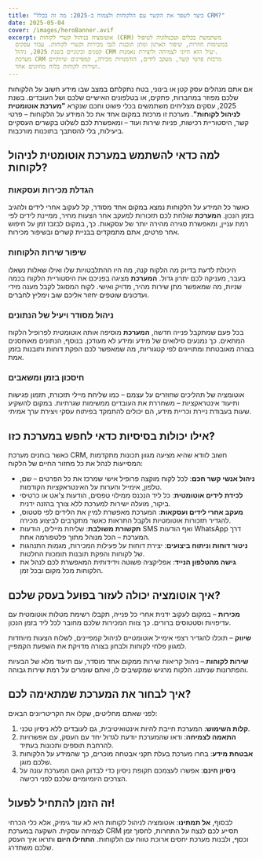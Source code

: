 ```yaml
---
title: "כיצד לשפר את הקשר עם הלקוחות ולצמוח ב-2025: מה זה בכלל CRM?"
date: 2025-05-04
cover: /images/heroBanner.avif
excerpt: אוטומציה בניהול קשרי לקוחות (CRM) משתמשת בכלים וטכנולוגיה לטיפול
  במשימות חוזרות, שיפור הארגון ומתן תובנות לגבי מכירות וקשרי לקוחות. עבור עסקים
  קטנים ובינוניים בשנת 2025, ניהול CRM יעיל הוא חיוני לצמיחה וליצירת נאמנות.
  מערכת CRM מרכזת פרטי קשר, מעקב לידים, הזדמנויות מכירה, קמפיינים שיווקיים
  ושירות לקוחות בלוח מחוונים אחד.
---
```

אם אתם מנהלים עסק קטן או בינוני, בטח נתקלתם במצב שבו מידע חשוב על הלקוחות שלכם מפוזר במחברות, פתקים, או בטלפונים האישיים שלכם ושל העובדים. בשנת 2025, עסקים מצליחים משתמשים בכלי פשוט וחכם שנקרא **"מערכת אוטומטית לניהול לקוחות"**. מערכת זו מרכזת במקום אחד את כל המידע על הלקוחות – פרטי קשר, היסטוריית רכישות, פניות שירות ועוד – ומאפשרת לכם לשלוט בקשרים העסקיים ביעילות, בלי להסתבך בתוכנות מורכבות.

## למה כדאי להשתמש במערכת אוטומטית לניהול לקוחות?

### הגדלת מכירות ועסקאות

כאשר כל המידע על הלקוחות נמצא במקום אחד מסודר, קל לעקוב אחרי לידים ולהגיב בזמן הנכון. **המערכת** שולחת לכם תזכורות למעקב אחר הצעות מחיר, ממיינת לידים לפי רמת עניין, ומאפשרת סגירה מהירה יותר של עסקאות. כך, במקום לבזבז זמן על חיפוש אחר פרטים, אתם מתמקדים בבניית קשרים ובשיפור מכירות.

### שיפור שירות הלקוחות

היכולת לדעת בדיוק מה הלקוח קנה, מה היו ההתלבטויות שלו ואילו שאלות נשאלו בעבר, מעניקה לכם יתרון גדול. **המערכת** מציגה בפניכם את היסטוריית הלקוח בכמה שניות, מה שמאפשר מתן שירות מהיר, מדויק ואישי. לקוח המסוגל לקבל מענה מידי ועדכונים שוטפים יחזור אליכם שוב וימליץ לחברים.

### ניהול מסודר ויעיל של הנתונים

בכל פעם שמתקבל פנייה חדשה, **המערכת** מוסיפה אותה אוטומטית לפרופיל הלקוח המתאים. כך נמנעים סילואים של מידע ומידע לא מעודכן. בנוסף, הנתונים מאוחסנים בצורה מאובטחת ומתוייגים לפי קטגוריות, מה שמאפשר לכם הפקת דוחות ותובנות בזמן אמת.

### חיסכון בזמן ומשאבים

אוטומציה של תהליכים שחוזרים על עצמם – כמו שליחת מיילי תזכורת, תזמון פגישות ותיעוד אינטראקציות – משחררת את העובדים ממשימות שגרתיות. במקום להשקיע שעות בעבודת ניירת וכריית מידע, הם יכולים להתמקד בפיתוח עסקי ויצירת ערך אמיתי.

## אילו יכולות בסיסיות כדאי לחפש במערכת כזו?

כאשר בוחנים מערכת CRM, חשוב לוודא שהיא מציעה מגוון תכונות מתקדמות המסייעות לנהל את כל מחזור החיים של הלקוח:

- **ניהול אנשי קשר חכם**: לכל לקוח מוקצה פרופיל אישי שמרכז את כל הפרטים – שם, טלפון, אימייל והערות על האינטראקציות הקודמות.
- **לכידת לידים אוטומטית**: כל ליד הנכנס ממילוי טפסים, הודעות צ'אט או כרטיסי ביקור, מועלה ישירות למערכת ללא צורך בהזנה ידנית.
- **מעקב אחרי לידים ועסקאות**: המערכת מאפשרת למיין את הלידים לפי סטטוס, להגדיר תזכורות אוטומטיות ולקבל התראות כאשר מתקרבים לביצוע מכירה.
- **תקשורת משולבת**: שליחת מיילים, הודעות SMS ואף הודעות WhatsApp דרך המערכת – הכל מנוהל מתוך פלטפורמה אחת.
- **ניטור דוחות וניתוח ביצועים**: יצירת דוחות על פעילות המכירות, מגמות התנהגות של לקוחות והפקת תובנות תומכות החלטות.
- **גישה מהטלפון הנייד**: אפליקציה פשוטה וידידותית המאפשרת לכם לנהל את הלקוחות מכל מקום ובכל זמן.

## איך אוטומציה יכולה לעזור בפועל בעסק שלכם?

**מכירות** – במקום לעקוב ידנית אחרי כל פנייה, תקבלו רשימת מטלות אוטומטית עם עדיפויות וסטטוסים ברורים. כך צוות המכירות שלכם מחובר לכל ליד בזמן הנכון.

**שיווק** – תוכלו להגדיר רצפי אימייל אוטומטיים לניהול קמפיינים, לשלוח הצעות מיוחדות למגוון פלחי לקוחות ולבחון בצורה מדויקת את השפעת הקמפיין.

**שירות לקוחות** – ניהול קריאות שירות ממקום אחד מוסדר, עם תיעוד מלא של הבעיות והפתרונות שניתנו. הלקוח מרגיש שמקשיבים לו, ואתם שומרים על רמת שירות גבוהה.

## איך לבחור את המערכת שמתאימה לכם?

לפני שאתם מחליטים, שקלו את הקריטריונים הבאים:

1. **קלות השימוש**: המערכת חייבת להיות אינטואיטיבית, גם לעובדים ללא ניסיון טכני.
2. **התאמה לצמיחה**: ודאו שהמערכת יודעת לגדול יחד עם העסק, עם אפשרויות להרחבת תוספים ותכונות בעתיד.
3. **אבטחת מידע**: בחרו מערכת בעלת תקני אבטחה מוכרים, כך שהמידע על הלקוחות שלכם מוגן.
4. **ניסיון חינם**: אפשרו לעצמכם תקופת ניסיון כדי לבדוק האם המערכת עונה על הצרכים היומיומיים שלכם לפני רכישה.

## זה הזמן להתחיל לפעול!

לבסוף, **אל תמתינו**: אוטומציה לניהול לקוחות היא לא עוד גימיק, אלא כלי הכרחי לצמיחה עסקית. השקעה במערכת CRM תסייע לכם לנצח על התחרות, לחסוך זמן וכסף, ולבנות מערכת יחסים ארוכת טווח עם הלקוחות. **התחילו היום** ותראו איך העסק שלכם משתדרג.
